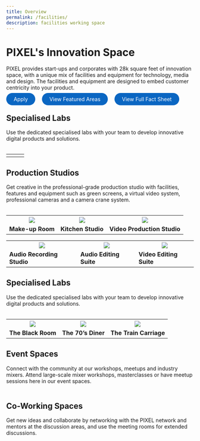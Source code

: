 ```yaml
---
title: Overview
permalink: /facilities/
description: facilities working space
---
```

<h1>PIXEL's Innovation Space</h1>
PIXEL provides start-ups and corporates with 28k square feet of innovation space, with a unique mix of facilities and equipment for technology, media and design. The facilities and equipment are designed to embed customer centricity into your product. 

<a href="https://go.gov.sg/preqform" target="_blank" style="background-color: #0A66C2; color: white; text-decoration: none; border-radius: 100px; padding-left: 20px; padding-right: 20px; padding-top:8px; padding-bottom:8px">Apply</a>&emsp;
<a href="/facilities/ARVR-lab/"  target="_blank" style="background-color: #0A66C2; color: white; text-decoration: none; border-radius: 100px; padding-left: 20px; padding-right: 20px; padding-top:8px; padding-bottom:8px">View Featured Areas</a>&emsp;
<a href="/facilities/Facilities-Specs/fact-sheet/" target="_blank" style="background-color: #0A66C2; color: white; text-decoration: none; border-radius: 100px; padding-left: 20px; padding-right: 20px; padding-top:8px; padding-bottom:8px">View Full Fact Sheet</a>


<h2>Specialised Labs</h2>
Use the dedicated specialised labs with your team to develop innovative digital products and solutions.
<br><br>

<table>
	<tr>
		<td></td>
		<td></td>
		<td></td>
	</tr>
</table>

<h2>Production Studios</h2>
Get creative in the professional-grade production studio with facilities, features and equipment such as green screens, a virtual video system, professional cameras and a camera crane system.
<br><br>

<table>
	<tr>
		<th><img src="https://drive.google.com/uc?export=view&amp;id=1kqG5yMwFdIOyzmidSQytfnncoGK7Mt5b"></th>
		<th><img src="https://drive.google.com/uc?export=view&amp;id=1NTcdpUQ3wfF37fr7VXyl6S2chAFkAi10"></th>
		<th><img src="https://drive.google.com/uc?export=view&amp;id=1xBTO-ZgZT5gvfLVlwslAYqCNuVor6Tiu"></th>
	</tr>
	<tr>
		<td>
			<b>Make-up Room</b>
		</td>
		<td>
			<b>Kitchen Studio</b>
		</td>
		<td>
			<b>Video Production Studio</b>
		</td>
	</tr>
</table>

<table>
	<tr>
		<th><img src="https://drive.google.com/uc?export=view&amp;id=1J13ufD7KuQUJRkLizV3ThKxCr03wH4UP"></th>
		<th><img src="https://drive.google.com/uc?export=view&amp;id=1VTuJvTbiThS3T07kaeuJWw4R1M1JIhdp"></th>
		<th><img src="https://drive.google.com/uc?export=view&amp;id=1-N2fpVWU5o16bPO768r5N19t4qi1JGXl"></th>
	</tr>
	<tr>
		<td>
			<b>Audio Recording Studio</b>
		</td>
		<td>
			<b>Audio Editing Suite</b>
		</td>
		<td>
			<b>Video Editing Suite</b>
		</td>
	</tr>
</table>

<h2>Specialised Labs</h2>
Use the dedicated specialised labs with your team to develop innovative digital products and solutions.
<br><br>

<table>
	<tr>
		<th><img src="https://drive.google.com/uc?export=view&amp;id=1OF0BzoBP9uPYTF5OUVfR3za6AsRU8PEq"></th>
		<th><img src="https://drive.google.com/uc?export=view&amp;id=1WAPJX8Hnhj-rcGxJCHUDW1-owPo4Kl9U"></th>
		<th><img src="https://drive.google.com/uc?export=view&amp;id=1RQFvYmTfmC-qO2GeD7w0NiXqCnyufUq6"></th>
	</tr>
	<tr>
		<td>
			<b>The Black Room</b>
		</td>
		<td>
			<b>The 70’s Diner</b>
		</td>
		<td>
			<b>The Train Carriage</b>
		</td>
	</tr>
</table>

<h2>Event Spaces</h2>
Connect with the community at our workshops, meetups and industry mixers. Attend large-scale mixer workshops, masterclasses or have meetup sessions here in our event spaces.
<br><br>
<h2>Co-Working Spaces</h2>
Get new ideas and collaborate by networking with the PIXEL network and mentors at the discussion areas, and use the meeting rooms for extended discussions.
<br><br>